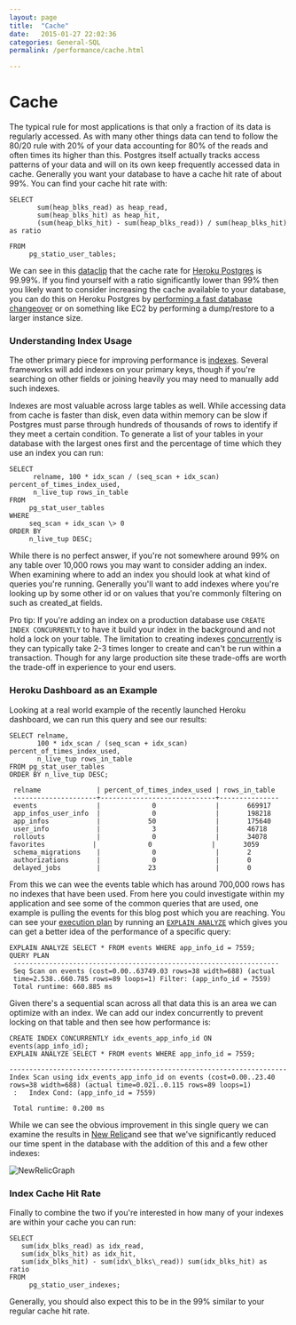 ```yaml
---
layout: page
title:  "Cache"
date:   2015-01-27 22:02:36
categories: General-SQL
permalink: /performance/cache.html

---
```


Cache
=====

The typical rule for most applications is that only a fraction of its data is regularly accessed. As with many other things data can tend to follow the 80/20 rule with 20% of your data accounting for 80% of the reads and often times its higher than this. Postgres itself actually tracks access patterns of your data and will on its own keep frequently accessed data in cache. Generally you want your database to have a cache hit rate of about 99%. You can find your cache hit rate with:

    SELECT
           sum(heap_blks_read) as heap_read, 
           sum(heap_blks_hit) as heap_hit, 
           (sum(heap_blks_hit) - sum(heap_blks_read)) / sum(heap_blks_hit) as ratio

    FROM
         pg_statio_user_tables;

<!-- more -->

We can see in this
[dataclip](<https://postgres.heroku.com/dataclips/jfrtizxdthixfxkcdesxwesiibly>) that the cache rate for [Heroku Postgres](<https://postgres.heroku.com?utm_source=referral&utm_medium=content&utm_campaign=craigkerstiens>) is 99.99%. If you find yourself with a ratio significantly lower than 99% then you likely want to consider increasing the cache available to your database, you can do this on Heroku Postgres by [performing a fast database changeover](<https://devcenter.heroku.com/articles/fast-database-changeovers?utm_source=referral&utm_medium=content&utm_campaign=craigkerstiens>) or on something like EC2 by performing a dump/restore to a larger
instance size.

### Understanding Index Usage

The other primary piece for improving performance is [indexes](<https://devcenter.heroku.com/articles/postgresql-indexes?utm_source=referral&utm_medium=content&utm_campaign=craigkerstiens>). Several frameworks will add indexes on your primary keys, though if you're searching on other fields or joining heavily you may need to manually add such indexes.

Indexes are most valuable across large tables as well. While accessing data from cache is faster than disk, even data within memory can be slow if Postgres must parse through hundreds of thousands of rows to identify if they meet a certain condition. To generate a list of your tables in your database with the largest ones first and the percentage of time which they use an index you can run:

    SELECT
          relname, 100 * idx_scan / (seq_scan + idx_scan) percent_of_times_index_used, 
          n_live_tup rows_in_table
    FROM
         pg_stat_user_tables
    WHERE
         seq_scan + idx_scan \> 0
    ORDER BY
         n_live_tup DESC;

While there is no perfect answer, if you're not somewhere around 99% on any table over 10,000 rows you may want to consider adding an index. When examining where to add an index you should look at what kind of queries you're running. Generally you'll want to add indexes where you're looking up by some other id or on values that you're commonly filtering on such as created_at fields.

Pro tip: If you're adding an index on a production database use `CREATE INDEX CONCURRENTLY` to have it build your index in the background and not hold a lock on your table. The limitation to creating indexes [concurrently](<http://www.postgresql.org/docs/9.1/static/sql-createindex.html#SQL-CREATEINDEX-CONCURRENTLY>) is they can typically take 2-3 times longer to create and can't be run within a transaction. Though for any large production site these trade-offs are worth the trade-off in experience to your end users.

### Heroku Dashboard as an Example

Looking at a real world example of the recently launched Heroku dashboard, we can run this query and see our results:

    SELECT relname, 
           100 * idx_scan / (seq_scan + idx_scan) percent_of_times_index_used, 
           n_live_tup rows_in_table 
    FROM pg_stat_user_tables 
    ORDER BY n_live_tup DESC;

     relname              | percent_of_times_index_used | rows_in_table
     ---------------------+-----------------------------+--------------- 
     events               |             0               |       669917
     app_infos_user_info  |             0               |       198218 
     app_infos            |            50               |       175640
     user_info            |             3               |       46718 
     rollouts             |             0               |       34078 favorites            |             0               |       3059
     schema_migrations    |             0               |       2 
     authorizations       |             0               |       0 
     delayed_jobs         |            23               |       0

From this we can wee the events table which has around 700,000 rows has no indexes that have been used. From here you could investigate within my application and see some of the common queries that are used, one example is pulling the events for this blog post which you are reaching. You can see your [execution plan](<https://postgresguide.com/performance/explain.html?utm_source=referral&utm_medium=content&utm_campaign=craigkerstiens>) by running an [`EXPLAIN ANALYZE`](<https://postgresguide.com/performance/explain.html?utm_source=referral&utm_medium=content&utm_campaign=craigkerstiens>) which gives you can get a better idea of the performance of a specific query:

    EXPLAIN ANALYZE SELECT * FROM events WHERE app_info_id = 7559;
    QUERY PLAN
     -------------------------------------------------------------------
     Seq Scan on events (cost=0.00..63749.03 rows=38 width=688) (actual
     time=2.538..660.785 rows=89 loops=1) Filter: (app_info_id = 7559)
     Total runtime: 660.885 ms

Given there's a sequential scan across all that data this is an area we can optimize with an index. We can add our index concurrently to prevent locking on that table and then see how performance is:

    CREATE INDEX CONCURRENTLY idx_events_app_info_id ON
    events(app_info_id); 
    EXPLAIN ANALYZE SELECT * FROM events WHERE app_info_id = 7559;

    ---------------------------------------------------------------------- 
    Index Scan using idx_events_app_info_id on events (cost=0.00..23.40 rows=38 width=688) (actual time=0.021..0.115 rows=89 loops=1)
     :   Index Cond: (app_info_id = 7559)

     Total runtime: 0.200 ms

While we can see the obvious improvement in this single query we can
examine the results in [New Relic](https://elements.heroku.com/addons/newrelic)and see that we've significantly reduced our time spent in the database with the addition of this and a few other indexes:

![NewRelicGraph](<http://f.cl.ly/items/2x3g2h2220162C2M0w0r/Pasted%20Image%2010:1:12%208:55%20AM-2.png>)

### Index Cache Hit Rate

Finally to combine the two if you're interested in how many of your indexes are within your cache you can run:

    SELECT
       sum(idx_blks_read) as idx_read, 
       sum(idx_blks_hit) as idx_hit, 
       sum(idx_blks_hit) - sum(idx\_blks\_read)) sum(idx_blks_hit) as ratio
    FROM
         pg_statio_user_indexes;

Generally, you should also expect this to be in the 99% similar to your regular cache hit rate.
